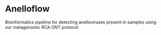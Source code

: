 # Anelloflow
Bioinformatics pipeline for detecting anelloviruses present in samples using our metagenomic RCA ONT protocol
